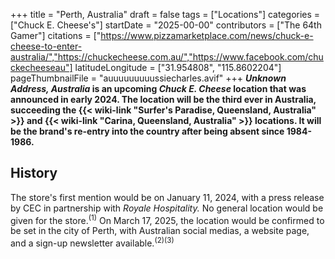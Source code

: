 +++
title = "Perth, Australia"
draft = false
tags = ["Locations"]
categories = ["Chuck E. Cheese's"]
startDate = "2025-00-00"
contributors = ["The 64th Gamer"]
citations = ["https://www.pizzamarketplace.com/news/chuck-e-cheese-to-enter-australia/","https://chuckecheese.com.au/","https://www.facebook.com/chuckecheeseau"]
latitudeLongitude = ["31.954808", "115.8602204"]
pageThumbnailFile = "auuuuuuuuussiecharles.avif"
+++
***Unknown Address, Australia* is an upcoming *Chuck E. Cheese* location that was announced in early 2024.
The location will be the third ever in Australia, succeeding the {{< wiki-link "Surfer's Paradise, Queensland, Australia" >}} and {{< wiki-link "Carina, Queensland, Australia" >}} locations. It will be the brand's re-entry into the country after being absent since 1984-1986.**

## History

The store's first mention would be on January 11, 2024, with a press release by CEC in partnership with *Royale Hospitality.* No general location would be given for the store.<sup>(1)</sup> On March 17, 2025, the location would be confirmed to be set in the city of Perth, with Australian social medias, a website page, and a sign-up newsletter available.<sup>(2)(3)</sup>
